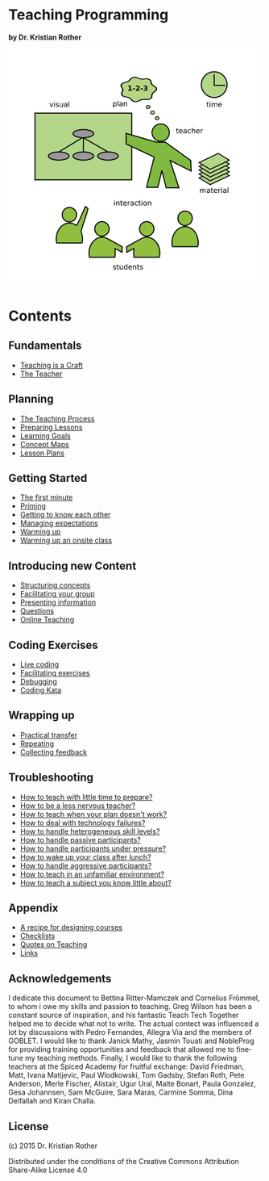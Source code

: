 
# Teaching Programming

**by Dr. Kristian Rother**

![](images/teaching.png)


# Contents

## Fundamentals

* [Teaching is a Craft](fundamentals/teaching_craft.md)
* [The Teacher](fundamentals/teacher.md)

## Planning

* [The Teaching Process](planning/teaching_process.md)
* [Preparing Lessons](planning/preparing_lessons.md)
* [Learning Goals](planning/goals.md)
* [Concept Maps](planning/concept_maps.md)
* [Lesson Plans](planning/lesson_plans.md)

## Getting Started

* [The first minute](getting_started/the_first_minute.md)
* [Priming](getting_started/priming.md)
* [Getting to know each other](getting_started/getting_to_know.md)
* [Managing expectations](getting_started/expectations.md)
* [Warming up](getting_started/warmup.md)
* [Warming up an onsite class](getting_started/warmup_onsite.md)

## Introducing new Content

* [Structuring concepts](lectures/lectures.md)
* [Facilitating your group](planning/facilitation.md)
* [Presenting information](lectures/presenting.md)
* [Questions](lectures/questions.md)
* [Online Teaching](lectures/online_teaching.md)

## Coding Exercises

* [Live coding](coding_exercises/live_coding.md)
* [Facilitating exercises](coding_exercises/reduced_examples.md)
* [Debugging](coding_exercises/debugging.md)
* [Coding Kata](coding_exercises/coding_kata.md)

## Wrapping up

* [Practical transfer](wrapping_up/transfer.md)
* [Repeating](wrapping_up/repeat.md)
* [Collecting feedback](wrapping_up/feedback.md)

## Troubleshooting

* [How to teach with little time to prepare?](troubleshooting/no_prep.md)
* [How to be a less nervous teacher?](troubleshooting/nervousness.md)
* [How to teach when your plan doesn't work?](troubleshooting/plan_b.md)
* [How to deal with technology failures?](troubleshooting/tech_failures.md)
* [How to handle heterogeneous skill levels?](troubleshooting/heterogeneous.md)
* [How to handle passive participants?](troubleshooting/passive.md)
* [How to handle participants under pressure?](troubleshooting/under_pressure.md)
* [How to wake up your class after lunch?](troubleshooting/energizers.md)
* [How to handle aggressive participants?](troubleshooting/aggression.md)
* [How to teach in an unfamiliar environment?](troubleshooting/paradrop.md)
* [How to teach a subject you know little about?](troubleshooting/jungle.md)

## Appendix

* [A recipe for designing courses](appendix/training_course_design.md)
* [Checklists](appendix/checklists.md)
* [Quotes on Teaching](appendix/quotes_teaching.md)
* [Links](appendix/links.md)

## Acknowledgements

I dedicate this document to Bettina Ritter-Mamczek and Cornelius Frömmel, to whom i owe my skills and passion to teaching. Greg Wilson has been a constant source of inspiration, and his fantastic Teach Tech Together helped me to decide what not to write. The actual contect was influenced a lot by discussions with Pedro Fernandes, Allegra Via and the members of GOBLET. I would like to thank Janick Mathy, Jasmin Touati and NobleProg for providing training opportunities and feedback that allowed me to fine-tune my teaching methods. Finally, I would like to thank the following teachers at the Spiced Academy for fruitful exchange: David Friedman, Matt, Ivana Matijevic, Paul Wlodkowski, Tom Gadsby, Stefan Roth, Pete Anderson, Merle Fischer, Alistair, Ugur Ural, Malte Bonart, Paula Gonzalez, Gesa Johannsen, Sam McGuire, Sara Maras, Carmine Somma, Dina Deifallah and Kiran Challa.

## License

(c) 2015 Dr. Kristian Rother

Distributed under the conditions of the Creative Commons Attribution Share-Alike License 4.0
